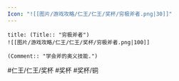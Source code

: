 ```yaml
---
Icon: "![[图片/游戏攻略/仁王/仁王/奖杯/穷极斧者.png|30]]"
---
```

```ad-common-bronze-trophy
title: (Title:: "穷极斧者")
![[图片/游戏攻略/仁王/仁王/奖杯/穷极斧者.png|100]]

(Comment:: "学会斧的奥义技能.")
```

#仁王/仁王/奖杯 #奖杯 #奖杯/铜
